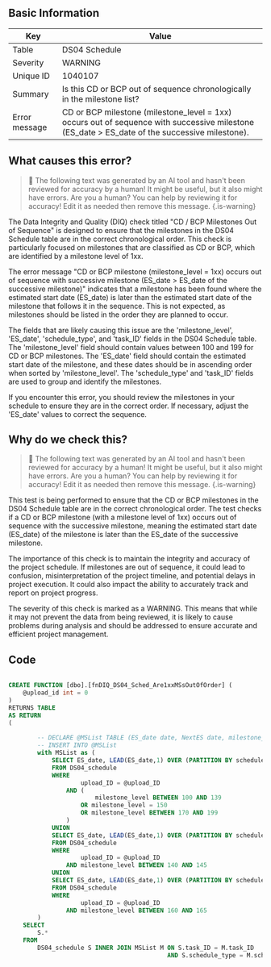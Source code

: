 ## Basic Information
| Key         | Value          |
|-------------|----------------|
| Table       | DS04 Schedule |
| Severity    | WARNING |
| Unique ID   | 1040107   |
| Summary     | Is this CD or BCP out of sequence chronologically in the milestone list? |
| Error message | CD or BCP milestone (milestone_level = 1xx) occurs out of sequence with successive milestone (ES_date > ES_date of the successive milestone). |

## What causes this error?

> :robot: The following text was generated by an AI tool and hasn't been reviewed for accuracy by a human! It might be useful, but it also might have errors. Are you a human? You can help by reviewing it for accuracy! Edit it as needed then remove this message.
{.is-warning}

The Data Integrity and Quality (DIQ) check titled "CD / BCP Milestones Out of Sequence" is designed to ensure that the milestones in the DS04 Schedule table are in the correct chronological order. This check is particularly focused on milestones that are classified as CD or BCP, which are identified by a milestone level of 1xx.

The error message "CD or BCP milestone (milestone_level = 1xx) occurs out of sequence with successive milestone (ES_date > ES_date of the successive milestone)" indicates that a milestone has been found where the estimated start date (ES_date) is later than the estimated start date of the milestone that follows it in the sequence. This is not expected, as milestones should be listed in the order they are planned to occur.

The fields that are likely causing this issue are the 'milestone_level', 'ES_date', 'schedule_type', and 'task_ID' fields in the DS04 Schedule table. The 'milestone_level' field should contain values between 100 and 199 for CD or BCP milestones. The 'ES_date' field should contain the estimated start date of the milestone, and these dates should be in ascending order when sorted by 'milestone_level'. The 'schedule_type' and 'task_ID' fields are used to group and identify the milestones.

If you encounter this error, you should review the milestones in your schedule to ensure they are in the correct order. If necessary, adjust the 'ES_date' values to correct the sequence.
## Why do we check this?

> :robot: The following text was generated by an AI tool and hasn't been reviewed for accuracy by a human! It might be useful, but it also might have errors. Are you a human? You can help by reviewing it for accuracy! Edit it as needed then remove this message.
{.is-warning}

This test is being performed to ensure that the CD or BCP milestones in the DS04 Schedule table are in the correct chronological order. The test checks if a CD or BCP milestone (with a milestone level of 1xx) occurs out of sequence with the successive milestone, meaning the estimated start date (ES_date) of the milestone is later than the ES_date of the successive milestone.

The importance of this check is to maintain the integrity and accuracy of the project schedule. If milestones are out of sequence, it could lead to confusion, misinterpretation of the project timeline, and potential delays in project execution. It could also impact the ability to accurately track and report on project progress. 

The severity of this check is marked as a WARNING. This means that while it may not prevent the data from being reviewed, it is likely to cause problems during analysis and should be addressed to ensure accurate and efficient project management.
## Code

```sql

CREATE FUNCTION [dbo].[fnDIQ_DS04_Sched_Are1xxMSsOutOfOrder] (
	@upload_id int = 0
)
RETURNS TABLE
AS RETURN
(
	
		-- DECLARE @MSList TABLE (ES_date date, NextES date, milestone_level int, schedule_type varchar(2), task_ID varchar(50))
		-- INSERT INTO @MSList 
		with MSList as (
			SELECT ES_date, LEAD(ES_date,1) OVER (PARTITION BY schedule_type ORDER BY milestone_level) as NextES, schedule_type, task_ID
			FROM DS04_schedule
			WHERE 
					upload_ID = @upload_ID 
				AND (
						milestone_level BETWEEN 100 AND 139
					OR milestone_level = 150
					OR milestone_level BETWEEN 170 AND 199
				)
			UNION		
			SELECT ES_date, LEAD(ES_date,1) OVER (PARTITION BY schedule_type ORDER BY milestone_level) as NextES, schedule_type, task_ID
			FROM DS04_schedule
			WHERE 
					upload_ID = @upload_ID 
				AND milestone_level BETWEEN 140 AND 145
			UNION
			SELECT ES_date, LEAD(ES_date,1) OVER (PARTITION BY schedule_type ORDER BY milestone_level) as NextES, schedule_type, task_ID
			FROM DS04_schedule
			WHERE 
					upload_ID = @upload_ID 
				AND milestone_level BETWEEN 160 AND 165
		)
	SELECT
		S.*
	FROM
		DS04_schedule S INNER JOIN MSList M ON S.task_ID = M.task_ID
											AND S.schedule_type = M.schedule_type
```
